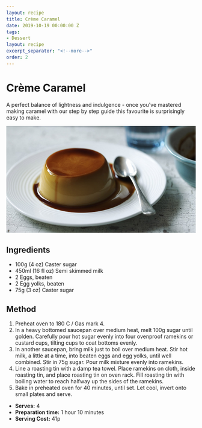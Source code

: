 ```yaml
---
layout: recipe
title: Crème Caramel
date: 2019-10-19 00:00:00 Z
tags:
- Dessert
layout: recipe
excerpt_separator: "<!--more-->"
order: 2
---
```


# Crème Caramel

A perfect balance of lightness and indulgence - once you've mastered making caramel with our step by step guide this favourite is surprisingly easy to make.

<!--more-->

[![Crème Caramel](/_uploads/cremecaramel.jpg)](/_uploads/cremecaramel.jpg)

## Ingredients

- 100g (4 oz) Caster sugar
- 450ml (16 fl oz) Semi skimmed milk
- 2 Eggs, beaten
- 2 Egg yolks, beaten
- 75g (3 oz) Caster sugar

## Method

1. Preheat oven to 180 C / Gas mark 4.
2. In a heavy bottomed saucepan over medium heat, melt 100g sugar until golden. Carefully pour hot sugar evenly into four ovenproof ramekins or custard cups, tilting cups to coat bottoms evenly.
3. In another saucepan, bring milk just to boil over medium heat. Stir hot milk, a little at a time, into beaten eggs and egg yolks, until well combined. Stir in 75g sugar. Pour milk mixture evenly into ramekins.
4. Line a roasting tin with a damp tea towel. Place ramekins on cloth, inside roasting tin, and place roasting tin on oven rack. Fill roasting tin with boiling water to reach halfway up the sides of the ramekins.
5. Bake in preheated oven for 40 minutes, until set. Let cool, invert onto small plates and serve.

- **Serves:** 4
- **Preparation time:** 1 hour 10 minutes
- **Serving Cost:** 41p
